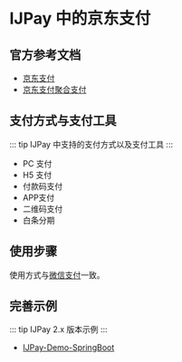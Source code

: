 # IJPay 中的京东支付 

## 官方参考文档

- [京东支付](https://qpay.qq.com/buss/doc.shtml)
- [京东支付聚合支付](https://mpayx.jd.com/statics/doc/docList.html)

##  支付方式与支付工具

::: tip
IJPay 中支持的支付方式以及支付工具
:::

- PC 支付
- H5 支付
- 付款码支付
- APP支付
- 二维码支付
- 白条分期

## 使用步骤

使用方式与[微信支付](../wxpay)一致。

## 完善示例


 ::: tip
 IJPay 2.x 版本示例
 :::
 
- [IJPay-Demo-SpringBoot](https://gitee.com/javen205/IJPay/tree/master/IJPay-Demo-SpringBoot)
